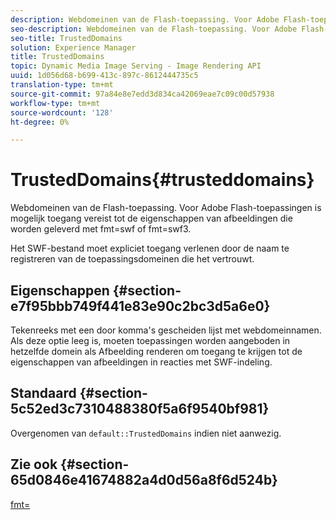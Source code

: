 ```yaml
---
description: Webdomeinen van de Flash-toepassing. Voor Adobe Flash-toepassingen is mogelijk toegang vereist tot de eigenschappen van afbeeldingen die worden geleverd met fmt=swf of fmt=swf3.
seo-description: Webdomeinen van de Flash-toepassing. Voor Adobe Flash-toepassingen is mogelijk toegang vereist tot de eigenschappen van afbeeldingen die worden geleverd met fmt=swf of fmt=swf3.
seo-title: TrustedDomains
solution: Experience Manager
title: TrustedDomains
topic: Dynamic Media Image Serving - Image Rendering API
uuid: 1d056d68-b699-413c-897c-8612444735c5
translation-type: tm+mt
source-git-commit: 97a84e8e7edd3d834ca42069eae7c09c00d57938
workflow-type: tm+mt
source-wordcount: '128'
ht-degree: 0%

---
```



# TrustedDomains{#trusteddomains}

Webdomeinen van de Flash-toepassing. Voor Adobe Flash-toepassingen is mogelijk toegang vereist tot de eigenschappen van afbeeldingen die worden geleverd met fmt=swf of fmt=swf3.

Het SWF-bestand moet expliciet toegang verlenen door de naam te registreren van de toepassingsdomeinen die het vertrouwt.

## Eigenschappen {#section-e7f95bbb749f441e83e90c2bc3d5a6e0}

Tekenreeks met een door komma&#39;s gescheiden lijst met webdomeinnamen. Als deze optie leeg is, moeten toepassingen worden aangeboden in hetzelfde domein als Afbeelding renderen om toegang te krijgen tot de eigenschappen van afbeeldingen in reacties met SWF-indeling.

## Standaard {#section-5c52ed3c7310488380f5a6f9540bf981}

Overgenomen van `default::TrustedDomains` indien niet aanwezig.

## Zie ook {#section-65d0846e41674882a4d0d56a8f6d524b}

[fmt=](../../../../../is-api/http-ref/image-serving-api-ref/c-http-protocol-reference/c-command-reference/r-is-http-fmt.md#reference-cdf10043423b45ba9fe15157fb3ae37a)
